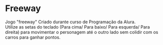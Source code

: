 # Freeway
Jogo "freeway" Criado durante curso de Programação da Alura.  
Utilize as setas do teclado (Para cima/ Para baixo/ Para esquerda/ Para direita) para movimentar o personagem até o outro lado sem colidir com os carros para ganhar pontos.
